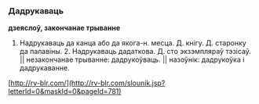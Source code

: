 ### Дадрукаваць
**дзеяслоў, закончанае трыванне**

1. Надрукаваць да канца або да якога-н. месца. Д. кнігу. Д. старонку да палавіны. 2. Надрукаваць дадаткова. Д. сто экзэмпляраў тэзісаў. || незакончанае трыванне: дадрукоўваць. || назоўнік: дадрукоўка і дадрукаванне.

<a rel="author">[http://rv-blr.com/](http://rv-blr.com/slounik.jsp?letterId=0&maskId=0&pageId=781)</a>
